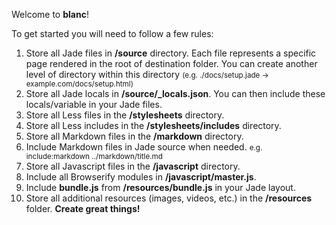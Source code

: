 Welcome to **blanc**!

To get started you will need to follow a few rules:
1. Store all Jade files in **/source** directory. Each file represents a specific page rendered in the root of destination folder. You can create another level of directory within this directory <small>(e.g. ./docs/setup.jade -> example.com/docs/setup.html)</small>
2. Store all Jade locals in **/source/_locals.json**. You can then include these locals/variable in your Jade files.
3. Store all Less files in the **/stylesheets** directory.
4. Store all Less includes in the **/stylesheets/includes** directory.
5. Store all Markdown files in the **/markdown** directory.
6. Include Markdown files in Jade source when needed. <small>e.g. include:markdown ../markdown/title.md</small>
7. Store all Javascript files in the **/javascript** directory.
8. Include all Browserify modules in **/javascript/master.js**.
9. Include **bundle.js** from **/resources/bundle.js** in your Jade layout.
10. Store all additional resources (images, videos, etc.) in the **/resources** folder.
**Create great things!**
